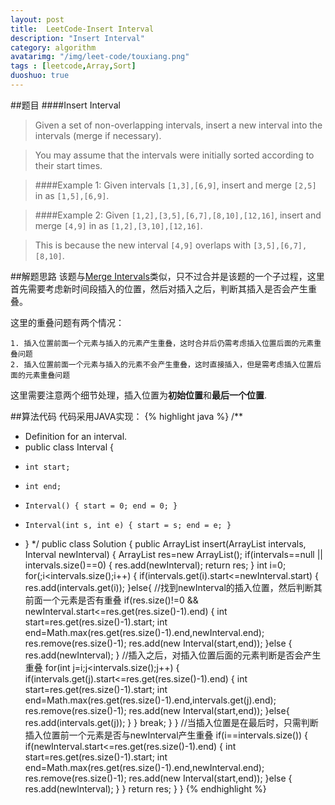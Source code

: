 ```yaml
---
layout: post
title:  LeetCode-Insert Interval
description: "Insert Interval"
category: algorithm
avatarimg: "/img/leet-code/touxiang.png"
tags : [leetcode,Array,Sort]
duoshuo: true
---
```

##题目
####Insert Interval
>Given a set of non-overlapping intervals, insert a new interval into the intervals (merge if necessary).

>You may assume that the intervals were initially sorted according to their start times.

>####Example 1:
>Given intervals `[1,3],[6,9]`, insert and merge `[2,5]` in as `[1,5],[6,9]`.

>####Example 2:
>Given `[1,2],[3,5],[6,7],[8,10],[12,16]`, insert and merge `[4,9]` in as `[1,2],[3,10],[12,16]`.

>This is because the new interval `[4,9]` overlaps with `[3,5],[6,7],[8,10]`.

<!-- more -->
	
##解题思路
该题与[Merge Intervals][1]类似，只不过合并是该题的一个子过程，这里首先需要考虑新时间段插入的位置，然后对插入之后，判断其插入是否会产生重叠。

这里的重叠问题有两个情况：

	1. 插入位置前面一个元素与插入的元素产生重叠，这时合并后仍需考虑插入位置后面的元素重叠问题
	2. 插入位置前面一个元素与插入的元素不会产生重叠，这时直接插入，但是需考虑插入位置后面的元素重叠问题

这里需要注意两个细节处理，插入位置为**初始位置**和**最后一个位置**.

##算法代码
代码采用JAVA实现：
{% highlight java %}
/**
 * Definition for an interval.
 * public class Interval {
 *     int start;
 *     int end;
 *     Interval() { start = 0; end = 0; }
 *     Interval(int s, int e) { start = s; end = e; }
 * }
 */
public class Solution {
    public ArrayList<Interval> insert(ArrayList<Interval> intervals, Interval newInterval) {
        ArrayList<Interval> res=new ArrayList<Interval>();
        if(intervals==null || intervals.size()==0)
        {
        	res.add(newInterval);
        	return res;
        }
        int i=0;
        for(;i<intervals.size();i++)
        {
        	if(intervals.get(i).start<=newInterval.start)
        	{
        		res.add(intervals.get(i));
        	}else{
        		//找到newInterval的插入位置，然后判断其前面一个元素是否有重叠
        		if(res.size()!=0 && newInterval.start<=res.get(res.size()-1).end)
	        	{
	        		int start=res.get(res.size()-1).start;
	        		int end=Math.max(res.get(res.size()-1).end,newInterval.end);
	        		res.remove(res.size()-1);
	        		res.add(new Interval(start,end));
	        	}else
	        	{
	        		res.add(newInterval);
	        	}
	        	//插入之后，对插入位置后面的元素判断是否会产生重叠
	        	for(int j=i;j<intervals.size();j++)
		        {
		        	if(intervals.get(j).start<=res.get(res.size()-1).end)
		        	{
		        		int start=res.get(res.size()-1).start;
		        		int end=Math.max(res.get(res.size()-1).end,intervals.get(j).end);
		        		res.remove(res.size()-1);
		        		res.add(new Interval(start,end));
		        	}else{
		        		res.add(intervals.get(j));
		        	}
		        }
		        break;
        	}
        }
        //当插入位置是在最后时，只需判断插入位置前一个元素是否与newInterval产生重叠
        if(i==intervals.size())
        {
        	if(newInterval.start<=res.get(res.size()-1).end)
        	{
        		int start=res.get(res.size()-1).start;
        		int end=Math.max(res.get(res.size()-1).end,newInterval.end);
        		res.remove(res.size()-1);
        		res.add(new Interval(start,end));
        	}else
        	{
        		res.add(newInterval);
        	}
        }
        return res;
    }
}
{% endhighlight %}

[1]:http://pisxw.com/algorithm/Merge-Intervals.html
